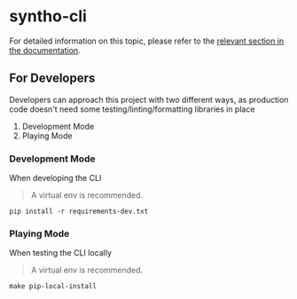 # syntho-cli

For detailed information on this topic, please refer to the [relevant section in the documentation](https://github.com/syntho-ai/syntho-cli/blob/main/docs/getting-started.md).

## For Developers

Developers can approach this project with two different ways, as production code doesn't need some
testing/linting/formatting libraries in place

1. Development Mode
2. Playing Mode


### Development Mode

When developing the CLI

> A virtual env is recommended.

```
pip install -r requirements-dev.txt
```

### Playing Mode

When testing the CLI locally

> A virtual env is recommended.

```
make pip-local-install
```
